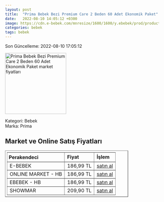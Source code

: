 ```yaml
---
layout: post
title:  "Prima Bebek Bezi Premium Care 2 Beden 60 Adet Ekonomik Paket"
date:   2022-08-10 14:05:12 +0300
image: https://cdn.e-bebek.com/mnresize/1600/1600/y.ebebek/prod/productImage/8001841742236_3.jpg
categories: bebek
tags: bebek
---
```


Son Güncelleme: 2022-08-10 17:05:12

<img src="https://cdn.e-bebek.com/mnresize/1600/1600/y.ebebek/prod/productImage/8001841742236_3.jpg" width="200" alt="Prima Bebek Bezi Premium Care 2 Beden 60 Adet Ekonomik Paket market fiyatları" />

Kategori: Bebek
<br />
Marka: Prima

<h2>Market ve Online Satış Fiyatları</h2>

<table border="1" style="padding: 5px;width:80%;">
  <tr>
    <td style="padding: 5px;"><strong>Perakendeci</strong></td>
    <td><strong>Fiyat</strong></td>
    <td><strong>İşlem</strong></td>
  </tr>
  <tr>
              <td title="E-Bebek">E-BEBEK</td>
              <td>186,99 TL</td>
              <td><a title="E-Bebek" target="_blank" href="https://www.e-bebek.com/prima-bebek-bezi-premium-care-2-beden-mini-ekonomik-paket-4-8-kg-60-adet-p-pri-2236/">satın al</a></td>
            </tr><tr>
              <td title="Hepsiburada/Online Market Mağazası">ONLINE MARKET - HB</td>
              <td>186,99 TL</td>
              <td><a title="Hepsiburada/Online Market Mağazası" target="_blank" href="https://www.hepsiburada.com/prima-bebek-bezi-premium-care-2-beden-60-adet-ekonomik-paket-p-HBV00000RFTB7?magaza=Online%20Market">satın al</a></td>
            </tr><tr>
              <td title="Hepsiburada/ebebek Mağazası">EBEBEK - HB</td>
              <td>186,99 TL</td>
              <td><a title="Hepsiburada/ebebek Mağazası" target="_blank" href="https://www.hepsiburada.com/prima-bebek-bezi-premium-care-2-beden-60-adet-ekonomik-paket-p-HBV00000RFTB7?magaza=ebebek">satın al</a></td>
            </tr><tr>
              <td title="Showmar">SHOWMAR</td>
              <td>209,90 TL</td>
              <td><a title="Showmar" target="_blank" href="https://www.showmar.com.tr/urun/prima-premium-care-eko-2-beden-60li">satın al</a></td>
            </tr>
</table>
